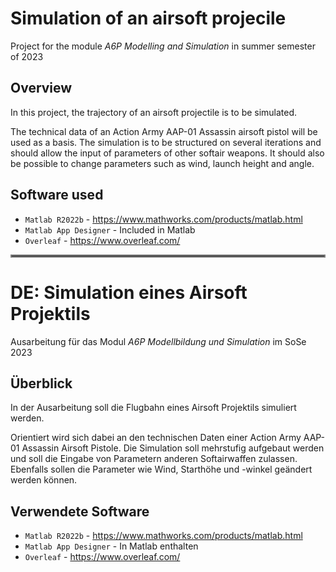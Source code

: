 
# Simulation of an airsoft projecile

Project for the module _A6P Modelling and Simulation_ in summer semester of 2023

## Overview
In this project, the trajectory of an airsoft projectile is to be simulated.

The technical data of an Action Army AAP-01 Assassin airsoft pistol will be used as a basis.
The simulation is to be structured on several iterations and should allow the input of parameters of other softair weapons.
It should also be possible to change parameters such as wind, launch height and angle.

## Software used
- `Matlab R2022b` - https://www.mathworks.com/products/matlab.html  
- `Matlab App Designer` - Included in Matlab
- `Overleaf` - https://www.overleaf.com/

<hr style="border:2px solid gray">

# DE: Simulation eines Airsoft Projektils

Ausarbeitung für das Modul _A6P Modellbildung und Simulation_ im SoSe 2023

## Überblick
In der Ausarbeitung soll die Flugbahn eines Airsoft Projektils simuliert werden.

Orientiert wird sich dabei an den technischen Daten einer Action Army AAP-01 Assassin Airsoft Pistole.
Die Simulation soll mehrstufig aufgebaut werden und soll die Eingabe von Parametern anderen Softairwaffen zulassen.
Ebenfalls sollen die Parameter wie Wind, Starthöhe und -winkel geändert werden können.

## Verwendete Software
- `Matlab R2022b` - https://www.mathworks.com/products/matlab.html  
- `Matlab App Designer` - In Matlab enthalten
- `Overleaf` - https://www.overleaf.com/



